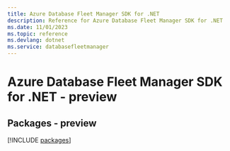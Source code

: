 ```yaml
---
title: Azure Database Fleet Manager SDK for .NET
description: Reference for Azure Database Fleet Manager SDK for .NET
ms.date: 11/01/2023
ms.topic: reference
ms.devlang: dotnet
ms.service: databasefleetmanager
---
```

# Azure Database Fleet Manager SDK for .NET - preview
## Packages - preview
[!INCLUDE [packages](database-fleet-manager-index.md)]